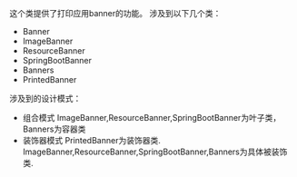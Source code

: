 这个类提供了打印应用banner的功能。
涉及到以下几个类：
* Banner
* ImageBanner
* ResourceBanner
* SpringBootBanner
* Banners
* PrintedBanner

涉及到的设计模式：
* 组合模式
  ImageBanner,ResourceBanner,SpringBootBanner为叶子类，Banners为容器类
* 装饰器模式
  PrintedBanner为装饰器类. ImageBanner,ResourceBanner,SpringBootBanner,Banners为具体被装饰类.
